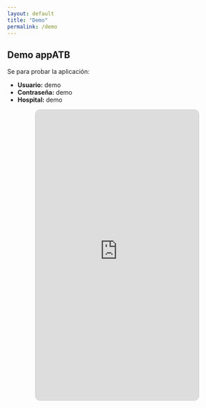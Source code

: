 ```yaml
---
layout: default
title: "Demo"
permalink: /demo
---
```

## Demo appATB
Se para probar la aplicación:
+ <b>Usuario:</b> demo
+ <b>Contraseña:</b> demo
+ <b>Hospital:</b> demo

<div style="width: 375px; height: 667px;border-radius:10px; border: 1px solid #ccc; overflow: hidden; margin: 0 auto;">
    <iframe src="https://appatb-11d2b.web.app/" width="375" height="667" style="border: none;"></iframe>
</div>
